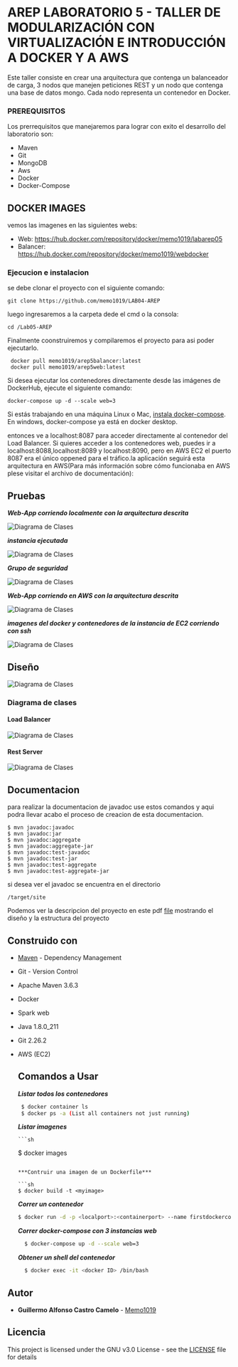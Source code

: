 # AREP LABORATORIO 5 - TALLER DE MODULARIZACIÓN CON VIRTUALIZACIÓN E INTRODUCCIÓN A DOCKER Y A AWS

Este taller consiste en crear una arquitectura que contenga un balanceador de carga, 3 nodos que manejen peticiones REST y un nodo que contenga una base de datos mongo. Cada nodo representa un contenedor en Docker.


### PREREQUISITOS

Los prerrequisitos que manejaremos para lograr con exito el desarrollo del laboratorio son:
- Maven
- Git
- MongoDB
- Aws
- Docker
- Docker-Compose
## DOCKER IMAGES

 vemos las imagenes en las siguientes webs:

- Web:
    https://hub.docker.com/repository/docker/memo1019/labarep05
- Balancer:
    https://hub.docker.com/repository/docker/memo1019/webdocker


### Ejecucion e instalacion
se debe clonar el proyecto con el siguiente comando:

```
git clone https://github.com/memo1019/LAB04-AREP
```
luego ingresaremos a la carpeta dede el cmd o la consola:
```
cd /Lab05-AREP
```
Finalmente coonstruiremos y compilaremos el proyecto para asi poder ejecutarlo.
```
 docker pull memo1019/arep5balancer:latest
 docker pull memo1019/arep5web:latest
```

Si desea ejecutar los contenedores directamente desde las imágenes de DockerHub, ejecute el siguiente comando:
```
docker-compose up -d --scale web=3
```
Si estás trabajando en una máquina Linux o Mac, [instala docker-compose](https://docs.docker.com/compose/install/).
En windows, docker-compose ya está en docker desktop.

entonces ve a localhost:8087 para acceder directamente al contenedor del Load Balancer.
Si quieres acceder a los contenedores web, puedes ir a localhost:8088,localhost:8089 y localhost:8090, pero en AWS EC2 el puerto 8087 era el único oppened para el tráfico.la aplicación seguirá esta arquitectura en AWS(Para más información sobre cómo funcionaba en AWS plese visitar el archivo de documentación):

## Pruebas

***Web-App corriendo localmente con la arquitectura descrita***

![Diagrama de Clases](/imagenes/prueba1.png)

***instancia ejecutada***


![Diagrama de Clases](/imagenes/prueba5.png)

***Grupo de seguridad***


![Diagrama de Clases](/imagenes/prueba3.png)

***Web-App corriendo en AWS con la arquitectura descrita***


![Diagrama de Clases](/imagenes/prueba2.png)

***imagenes del docker y contenedores de la instancia de EC2 corriendo con ssh***


![Diagrama de Clases](/imagenes/prueba4.png)

## Diseño

![Diagrama de Clases](/imagenes/prueba8.png)
### Diagrama de clases
#### Load Balancer
![Diagrama de Clases](/imagenes/prueba7.png)

#### Rest Server
![Diagrama de Clases](/imagenes/prueba6.png)
## Documentacion
para realizar la documentacion de javadoc use estos comandos y aqui podra llevar acabo el proceso de creacion de esta documentacion.
```
$ mvn javadoc:javadoc
$ mvn javadoc:jar
$ mvn javadoc:aggregate
$ mvn javadoc:aggregate-jar
$ mvn javadoc:test-javadoc
$ mvn javadoc:test-jar
$ mvn javadoc:test-aggregate
$ mvn javadoc:test-aggregate-jar
```
si desea ver el javadoc se encuentra en el directorio
```
/target/site
```

Podemos ver la descripcion del proyecto en este pdf [file](/lab4.pdf) mostrando el diseño y la estructura del proyecto

## Construido con

* [Maven](https://maven.apache.org/) - Dependency Management
* Git - Version Control    
* Apache Maven 3.6.3
* Docker
* Spark web
* Java 1.8.0_211
* Git 2.26.2
* AWS (EC2)
   
  ## Comandos a Usar
  
  ***Listar todos los contenedores***
  
   ```sh
    $ docker container ls 
    $ docker ps -a (List all containers not just running)
   ```
     
    ***Listar imagenes***

      ```sh
    $ docker images  
     ```

   ***Contruir una imagen de un Dockerfile***

    ```sh
    $ docker build -t <myimage> 
  ```
   ***Correr un contenedor***

    ```sh
    $ docker run -d -p <localport>:<containerport> --name firstdockercontainer <image> 
  ```
   ***Correr docker-compose con 3 instancias web***

  ```sh
    $ docker-compose up -d --scale web=3
  ```

   ***Obtener un shell del contenedor***

  ```sh
    $ docker exec -it <docker ID> /bin/bash
  ```

## Autor

* **Guillermo Alfonso Castro Camelo** - [Memo1019](https://github.com/memo1019)

## Licencia

This project is licensed under the GNU v3.0 License - see the [LICENSE](LICENSE.txt) file for details
